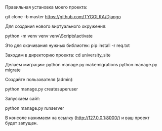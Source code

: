 Правильная установка моего проекта:

git clone -b master https://github.com/TYGOLKA/Django

Для создания нового виртуального окружения:

python -m venv venv
venv\Scripts\activate

Это для скачивания нужных библиотек:
pip install -r req.txt

Заходим в директорию проекта:
cd university_site

Делаем миграции:
python manage.py makemigrations
python manage.py migrate

Создайте пользователя (admin):

python manage.py createsuperuser

Запускаем сайт:

python manage.py runserver

В консоле нажимаем на ссылку (http://127.0.0.1:8000/) и ваш проект будет запущен.
